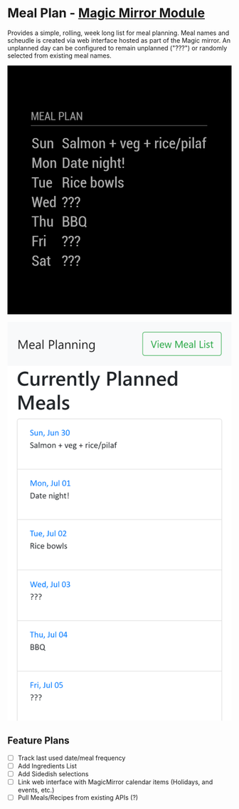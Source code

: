 # Meal Plan - [Magic Mirror Module](https://github.com/MichMich/MagicMirror)
Provides a simple, rolling,  week long list for meal planning. Meal names and scheudle is created via web interface hosted as part of the Magic mirror. An unplanned day can be configured to remain unplanned ("???") or randomly selected from existing meal names.

![Planned Meals on the Mirror](./images/Sample_Meal_Plan.png)

![Web interface for editing meals and plan](./images/edit_mealplan.png)

## Feature Plans
- [ ] Track last used date/meal frequency
- [ ] Add Ingredients List
- [ ] Add Sidedish selections
- [ ] Link web interface with MagicMirror calendar items (Holidays, and events, etc.)
- [ ] Pull Meals/Recipes from existing APIs (?)
